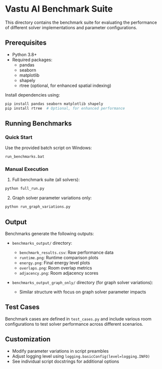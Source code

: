 # Vastu AI Benchmark Suite

This directory contains the benchmark suite for evaluating the performance of different solver implementations and parameter configurations.

## Prerequisites

- Python 3.8+ 
- Required packages:
  - pandas
  - seaborn
  - matplotlib
  - shapely
  - rtree (optional, for enhanced spatial indexing)

Install dependencies using:
```bash
pip install pandas seaborn matplotlib shapely
pip install rtree  # Optional, for enhanced performance
```

## Running Benchmarks

### Quick Start
Use the provided batch script on Windows:
```bash
run_benchmarks.bat
```

### Manual Execution
1. Full benchmark suite (all solvers):
```bash
python full_run.py
```

2. Graph solver parameter variations only:
```bash
python run_graph_variations.py
```

## Output
Benchmarks generate the following outputs:

- `benchmarks_output/` directory:
  - `benchmark_results.csv`: Raw performance data
  - `runtime.png`: Runtime comparison plots
  - `energy.png`: Final energy level plots
  - `overlaps.png`: Room overlap metrics
  - `adjacency.png`: Room adjacency scores

- `benchmarks_output_graph_only/` directory (for graph solver variations):
  - Similar structure with focus on graph solver parameter impacts

## Test Cases
Benchmark cases are defined in `test_cases.py` and include various room configurations to test solver performance across different scenarios.

## Customization
- Modify parameter variations in script preambles
- Adjust logging level using `logging.basicConfig(level=logging.INFO)`
- See individual script docstrings for additional options